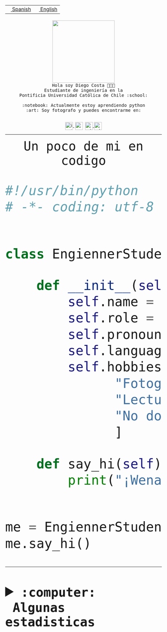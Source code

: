 <table border="0"  align="right">
 <tr><td><a href="README.md"><img src="https://upload.wikimedia.org/wikipedia/commons/thumb/8/89/Bandera_de_Espa%C3%B1a.svg/1200px-Bandera_de_Espa%C3%B1a.svg.png" height="10"> Spanish</a></td>
 <td><a href="README.en.md"><img src="https://upload.wikimedia.org/wikipedia/commons/a/a4/Flag_of_the_United_States.svg" height="10"> English</a></td></tr>
</table><br><br><br>


<p align="center">
  <img src="https://github.com/diegocostares/diegocostares/blob/main/Images/aaa2.gif?raw=true" height="200px">
  <br><samp>
    Hola soy Diego Costa 👨🏻‍💻<br>
    Estudiante de ingeniería en la <br>
    Pontificia Universidad Católica de Chile :school:<br>
  <br>
    :notebook: Actualmente estoy aprendiendo python <br>
    :art: Soy fotografo y puedes encontrarme en: <br>
  <br></samp>
  
</p>

<p align="center">
   <a href="https://instagram.com/diegocosta_no" target="blank">
    <img 
    align="center" src="https://cdn.jsdelivr.net/npm/simple-icons@3.0.1/icons/instagram.svg" alt="instagram" height="25px" width="25px" />
  </a>
  <a style="border: 3px solid; color: white;"href="https://t.me/diegocosta_no" target="blank">
  <img
  align="center" alt="Telegram" width="25px" src="https://icons-for-free.com/iconfiles/png/512/Telegram-1324888767380505522.png" />
</a>
<a href="https://api.whatsapp.com/send?phone=56971897835&text=Hola!" target="blank">
  <img
  align="center" alt="wtsp" width="25px" src="https://img.icons8.com/pastel-glyph/2x/whatsapp--v2.png" />
</a>
<a href="https://www.linkedin.com/in/diego-costa-786249213/" target="blank">
  <img
  align="center" alt="wtsp" width="25px" src="https://img.icons8.com/metro/452/linkedin.png" />
</a>

  </a>
</p>

---


<p align="center"><font size="25"><samp>Un poco de mi en codigo</samp></front></p>


```python
#!/usr/bin/python
# -*- coding: utf-8 -*-


class EngiennerStudent:

    def __init__(self):
        self.name = "Diego Costa"
        self.role = "Estudiante"
        self.pronouns = "he/him"
        self.language_spoken = ["es_CL", "en_US"]
        self.hobbies = [
              "Fotografia",
              "Lectura",
              "No dormir",
              ]

    def say_hi(self):
        print("¡Wena mundo!")


me = EngiennerStudent()
me.say_hi()
```
---
<details>
  <summary><b><samp>:computer: &nbsp;Algunas estadisticas</samp></b></summary>
  <br/></p>

<!--START_SECTION:waka-->
![Code Time](http://img.shields.io/badge/Code%20Time-624%20hrs%2018%20mins-blue)

**Soy nocturno 🦉** 

```text
🌞 Mañana     7 commits      ░░░░░░░░░░░░░░░░░░░░░░░░░   1.57% 
🌆 Día        132 commits    ███████░░░░░░░░░░░░░░░░░░   29.53% 
🌃 Tarde      174 commits    █████████░░░░░░░░░░░░░░░░   38.93% 
🌙 Noche      134 commits    ███████░░░░░░░░░░░░░░░░░░   29.98%

```
📅 **Soy más productivo los Miércoles** 

```text
Lunes        30 commits     █░░░░░░░░░░░░░░░░░░░░░░░░   6.71% 
Martes       49 commits     ██░░░░░░░░░░░░░░░░░░░░░░░   10.96% 
Miércoles    129 commits    ███████░░░░░░░░░░░░░░░░░░   28.86% 
Jueves       55 commits     ███░░░░░░░░░░░░░░░░░░░░░░   12.3% 
Viernes      26 commits     █░░░░░░░░░░░░░░░░░░░░░░░░   5.82% 
Sábado       64 commits     ███░░░░░░░░░░░░░░░░░░░░░░   14.32% 
Domingo      94 commits     █████░░░░░░░░░░░░░░░░░░░░   21.03%

```


📊 **Esta semana me dediqué a** 

```text
🐱‍💻 Proyectos: 
Test                     1 hr 43 mins        ███████████████████░░░░░░   76.16% 
Oneconverter             23 mins             ████░░░░░░░░░░░░░░░░░░░░░   17.05% 
Unknown Project          8 mins              █░░░░░░░░░░░░░░░░░░░░░░░░   6.47% 
PautaT0-2022-2           0 secs              ░░░░░░░░░░░░░░░░░░░░░░░░░   0.33%

```


 Last Updated on 27/08/2022 20:25:14 UTC
<!--END_SECTION:waka-->
  
  

<p align="center"> <img src="https://github-readme-stats.vercel.app/api?username=diegocostares&show_icons=true&theme=ayu-mirage" alt="abhisheknaiidu" /></p>
 
</details>
